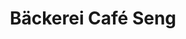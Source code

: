 ---
title: "Bäckerei Café Seng"
url: /endingen-am-kaiserstuhl/baeckerei-cafe-seng/
shop: Bäckerei
---